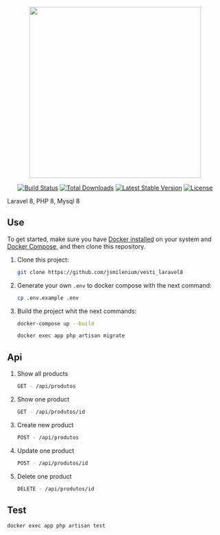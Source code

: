 <p align="center"><a href="https://laravel.com" target="_blank"><img src="https://raw.githubusercontent.com/laravel/art/master/logo-lockup/5%20SVG/2%20CMYK/1%20Full%20Color/laravel-logolockup-cmyk-red.svg" width="400"></a></p>

<p align="center">
<a href="https://travis-ci.org/laravel/framework"><img src="https://travis-ci.org/laravel/framework.svg" alt="Build Status"></a>
<a href="https://packagist.org/packages/laravel/framework"><img src="https://img.shields.io/packagist/dt/laravel/framework" alt="Total Downloads"></a>
<a href="https://packagist.org/packages/laravel/framework"><img src="https://img.shields.io/packagist/v/laravel/framework" alt="Latest Stable Version"></a>
<a href="https://packagist.org/packages/laravel/framework"><img src="https://img.shields.io/packagist/l/laravel/framework" alt="License"></a>
</p>

Laravel 8, PHP 8, Mysql 8

## Use

To get started, make sure you have [Docker installed](https://docs.docker.com/) on your system and [Docker Compose](https://docs.docker.com/compose/install/), and then clone this repository.

1. Clone this project:

   ```sh
   git clone https://github.com/jsmilenium/vesti_laravel8
   ```

2. Generate your own `.env` to docker compose with the next command:

   ```sh
   cp .env.example .env
   ```

3. Build the project whit the next commands:

   ```sh
   docker-compose up --build
   ```
   
   ```sh
   docker exec app php artisan migrate
   ```

## Api

1. Show all products

   ```sh
   GET - /api/produtos
   ```

2. Show one product

   ```sh
   GET - /api/produtos/id
   ```

3. Create new product

   ```sh
   POST - /api/produtos
   ```

4. Update one product

   ```sh
   POST - /api/produtos/id
   ```

5. Delete one product

   ```sh
   DELETE - /api/produtos/id
   ```

## Test

   ```sh
   docker exec app php artisan test
   ```
